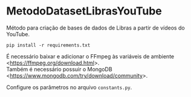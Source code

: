 # MetodoDatasetLibrasYouTube
Método para criação de bases de dados de Libras a partir de vídeos do YouTube.

`pip install -r requirements.txt`

É necessário baixar e adicionar o FFmpeg às variáveis de ambiente <<https://ffmpeg.org/download.html>>.  
Também é necessário possuir o MongoDB <<https://www.mongodb.com/try/download/community>>.

Configure os parâmetros no arquivo `constants.py`.
